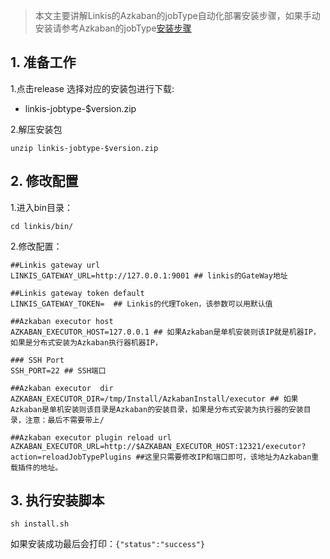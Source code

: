 > 本文主要讲解Linkis的Azkaban的jobType自动化部署安装步骤，如果手动安装请参考Azkaban的jobType[安装步骤](https://azkaban.github.io/azkaban/docs/latest/#job-types)


## 1. 准备工作
1.点击release 选择对应的安装包进行下载:

- linkis-jobtype-$version.zip

2.解压安装包
```
unzip linkis-jobtype-$version.zip
```
## 2. 修改配置
1.进入bin目录：

```
cd linkis/bin/
```
2.修改配置：
```
##Linkis gateway url 
LINKIS_GATEWAY_URL=http://127.0.0.1:9001 ## linkis的GateWay地址

##Linkis gateway token default 
LINKIS_GATEWAY_TOKEN=  ## Linkis的代理Token，该参数可以用默认值

##Azkaban executor host 
AZKABAN_EXECUTOR_HOST=127.0.0.1 ## 如果Azkaban是单机安装则该IP就是机器IP，如果是分布式安装为Azkaban执行器机器IP，

### SSH Port 
SSH_PORT=22 ## SSH端口

##Azkaban executor  dir 
AZKABAN_EXECUTOR_DIR=/tmp/Install/AzkabanInstall/executor ## 如果Azkaban是单机安装则该目录是Azkaban的安装目录，如果是分布式安装为执行器的安装目录，注意：最后不需要带上/

##Azkaban executor plugin reload url 
AZKABAN_EXECUTOR_URL=http://$AZKABAN_EXECUTOR_HOST:12321/executor?action=reloadJobTypePlugins ##这里只需要修改IP和端口即可，该地址为Azkaban重载插件的地址。
```
## 3. 执行安装脚本
```
sh install.sh
```
如果安装成功最后会打印：```{"status":"success"}```

